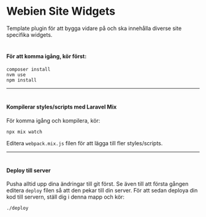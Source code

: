 # Webien Site Widgets
Template plugin för att bygga vidare på och ska innehålla diverse site specifika widgets.
#
#### För att komma igång, kör först:
```
composer install
nvm use
npm install
```
-----
#
#### Kompilerar styles/scripts med Laravel Mix
För komma igång och kompilera, kör:
```
npx mix watch
```
Editera `webpack.mix.js` filen för att lägga till fler styles/scripts.

-----
#
#### Deploy till server
Pusha alltid upp dina ändringar till git först.
Se även till att första gången editera `deploy` filen så att den pekar till din server.
För att sedan deploya din kod till servern, ställ dig i denna mapp och kör:
```
./deploy
```